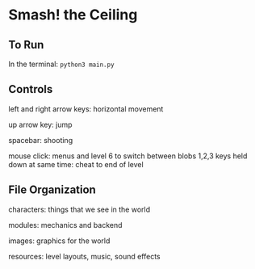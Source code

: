 # Smash! the Ceiling

## To Run
In the terminal: `python3 main.py`

## Controls
left and right arrow keys: horizontal movement

up arrow key: jump

spacebar: shooting

mouse click: menus and level 6 to switch between blobs
1,2,3 keys held down at same time: cheat to end of level

## File Organization
characters: things that we see in the world

modules: mechanics and backend

images: graphics for the world

resources: level layouts, music, sound effects
